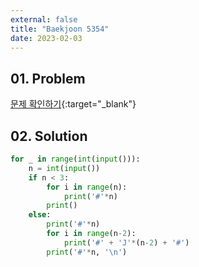 ```yaml
---
external: false
title: "Baekjoon 5354"
date: 2023-02-03
---
```


## 01. Problem

[문제 확인하기](https://www.acmicpc.net/problem/5354){:target="_blank"}

## 02. Solution

```Python
for _ in range(int(input())):
    n = int(input())
    if n < 3:
        for i in range(n):
            print('#'*n)
        print()
    else:
        print('#'*n)
        for i in range(n-2):
            print('#' + 'J'*(n-2) + '#')
        print('#'*n, '\n')
```
